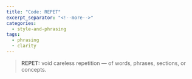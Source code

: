 ```yaml
---
title: "Code: REPET"
excerpt_separator: "<!--more-->"
categories:
  - style-and-phrasing
tags:
  - phrasing
  - clarity
---
```


> **REPET:** void careless repetition — of words, phrases, sections, or concepts. 

